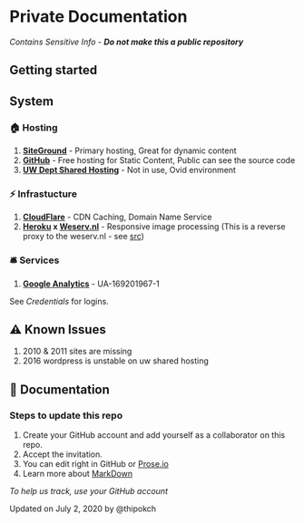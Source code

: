 # Private Documentation
_Contains Sensitive Info - **Do not make this a public repository**_

## Getting started


## System 
### 🏠 Hosting
1. [**SiteGround**](http://ua.siteground.com) - Primary hosting, Great for dynamic content
2. [**GitHub**](https://github.com/uwdesign) - Free hosting for Static Content, Public can see the source code
3. **[UW Dept Shared Hosting](https://itconnect.uw.edu/connect/web-publishing/shared-hosting/)** - Not in use, Ovid environment

### ⚡️ Infrastucture
1. [**CloudFlare**](https://www.cloudflare.com) - CDN Caching, Domain Name Service
2. **[Heroku](https://dashboard.heroku.com/apps) x [Weserv.nl](http://images.weserv.nl)** - Responsive image processing (This is a reverse proxy to the weserv.nl - see [src](https://github.com/uwdesign/images))

### 🛎 Services 
1. [**Google Analytics**](https://analytics.google.com/) - UA-169201967-1

See _Credentials_ for logins.


## ⚠️ Known Issues
1. 2010 & 2011 sites are missing
2. 2016 wordpress is unstable on uw shared hosting


## 📝 Documentation 
### Steps to update this repo
1. Create your GitHub account and add yourself as a collaborator on this repo.
2. Accept the invitation.
3. You can edit right in GitHub or [Prose.io](prose.io)
4. Learn more about [MarkDown](https://guides.github.com/features/mastering-markdown/)

_To help us track, use your GitHub account_

Updated on July 2, 2020 by @thipokch